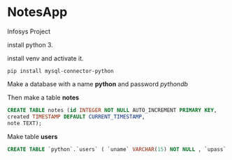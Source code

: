 # NotesApp
Infosys Project

install python 3.

install venv and activate it.

`pip install mysql-connector-python`

Make a database with a name **python** and password *pythondb*

Then make a table **notes**

```sql
CREATE TABLE notes (id INTEGER NOT NULL AUTO_INCREMENT PRIMARY KEY,
created TIMESTAMP DEFAULT CURRENT_TIMESTAMP,
note TEXT);
```
Make table **users**

```sql
CREATE TABLE `python`.`users` ( `uname` VARCHAR(15) NOT NULL , `upass` VARCHAR(15) NOT NULL , PRIMARY KEY (`uname`));
```
